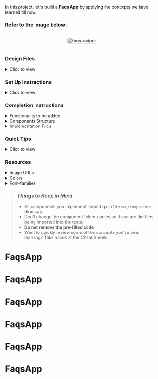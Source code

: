 In this project, let's build a **Faqs App** by applying the concepts we have learned till now.

### Refer to the image below:

<br/>
<div style="text-align: center;">
<img src="https://assets.ccbp.in/frontend/content/react-js/faqs-output-v3.gif" alt="faqs-output" style="max-width:70%;box-shadow:0 2.8px 2.2px rgba(0, 0, 0, 0.12)" />
</div>
<br/>

### Design Files

<details>
<summary>Click to view</summary>

- [Extra Small (Size < 576px), Small (Size >= 576px), Medium (Size >= 768px)](https://assets.ccbp.in/frontend/content/react-js/faqs-sm-output-v2.png)
- [Large (Size >= 992px) and Extra Large (Size >= 1200px)](https://assets.ccbp.in/frontend/content/react-js/faqs-lg-output-v2.png)

</details>

### Set Up Instructions

<details>
<summary>Click to view</summary>

- Download dependencies by running `npm install`
- Start up the app using `npm start`
</details>

### Completion Instructions

<details>
<summary>Functionality to be added</summary>
<br/>

The app must have the following functionalities

- When the plus icon is clicked in a FAQ
  - The answer to the FAQ should be visible to the user
  - The plus icon should change to a minus icon
- When the minus icon is clicked in a FAQ
  - The answer to the FAQ should be hidden to the user
  - The minus icon should change to a plus icon
- The `Faqs` component receives the `faqsList` as a prop. It consists of a list of faq objects with the following properties in each faq object

  |     Key      | Data Type |
  | :----------: | :-------: |
  |      id      |  Number   |
  | questionText |  String   |
  |  answerText  |  String   |

</details>

<details>
<summary>Components Structure</summary>

<br/>
<div style="text-align: center;">
    <img src="https://assets.ccbp.in/frontend/content/react-js/faqs-component-structure-breakdown.png" alt="faqs-component-structure" style="max-width:100%;box-shadow:0 2.8px 2.2px rgba(0, 0, 0, 0.12)">
</div>
<br/>

</details>

<details>
<summary>Implementation Files</summary>
<br/>

Use these files to complete the implementation:

- `src/components/Faqs/index.js`
- `src/components/Faqs/index.css`
- `src/components/FaqItem/index.js`
- `src/components/FaqItem/index.css`
</details>

### Quick Tips

<details>
<summary>Click to view</summary>
<br>

- You can use the `box-shadow` CSS property to apply the box-shadow effect to containers

  ```
    box-shadow: 0px 4px 16px 0px #bfbfbf;
  ```

  <br/>
   <img src="https://assets.ccbp.in/frontend/content/react-js/box-shadow-img.png" alt="box shadow" style="width:200px" />

- You can use the `cursor` CSS property to specify the mouse cursor to be displayed when pointing over an element

  ```
    cursor: pointer;
  ```

  <br/>
   <img src="https://assets.ccbp.in/frontend/content/react-js/cursor-pointer-img.png" alt="cursor pointer" style="width:100px" />

- You can use the below `outline` CSS property for buttons and input elements to remove the highlighting when the elements are clicked

  ```
    outline: none;
  ```

</details>

### Resources

<details>
<summary>Image URLs</summary>

- [https://assets.ccbp.in/frontend/react-js/faqs-plus-icon-img.png](https://assets.ccbp.in/frontend/react-js/faqs-plus-icon-img.png) alt should be **plus**
- [https://assets.ccbp.in/frontend/react-js/faqs-minus-icon-img.png](https://assets.ccbp.in/frontend/react-js/faqs-minus-icon-img.png) alt should be **minus**

</details>

<details>
<summary>Colors</summary>

<br/>

<div style="background-color: #cb8805; width: 150px; padding: 10px; color: white">Hex: #cb8805</div>
<div style="background-color: #52606d; width: 150px; padding: 10px; color: white">Hex: #52606d</div>
<div style="background-color: #9aa5b1; width: 150px; padding: 10px; color: white">Hex: #9aa5b1</div>

#### Border Colors

<div style="background-color: #d7dae6; width: 150px; padding: 10px; color: black">Hex: #d7dae6</div>
<div style="background-color: #e4e7eb; width: 150px; padding: 10px; color: black">Hex: #e4e7eb</div>

#### Background Colors

<div style="background-color: #ffffff; width: 150px; padding: 10px; color: black">Hex: #ffffff</div>
<div style="background-color: #f1f5f8; width: 150px; padding: 10px; color: black">Hex: #f1f5f8</div>

</details>

<details>
<summary>Font-families</summary>

- Roboto

</details>

> ### _Things to Keep in Mind_
>
> - All components you implement should go in the `src/components` directory.
> - Don't change the component folder names as those are the files being imported into the tests.
> - **Do not remove the pre-filled code**
> - Want to quickly review some of the concepts you’ve been learning? Take a look at the Cheat Sheets.
# FaqsApp
# FaqsApp
# FaqsApp
# FaqsApp
# FaqsApp
# FaqsApp

